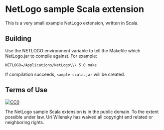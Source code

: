 # NetLogo sample Scala extension

This is a very small example NetLogo extension, written in Scala.

## Building

Use the NETLOGO environment variable to tell the Makefile which NetLogo.jar to compile against.  For example:

    NETLOGO=/Applications/NetLogo\\\ 5.0 make

If compilation succeeds, `sample-scala.jar` will be created.

## Terms of Use

[![CC0](http://i.creativecommons.org/p/zero/1.0/88x31.png)](http://creativecommons.org/publicdomain/zero/1.0/)

The NetLogo sample Scala extension is in the public domain.  To the extent possible under law, Uri Wilensky has waived all copyright and related or neighboring rights.
